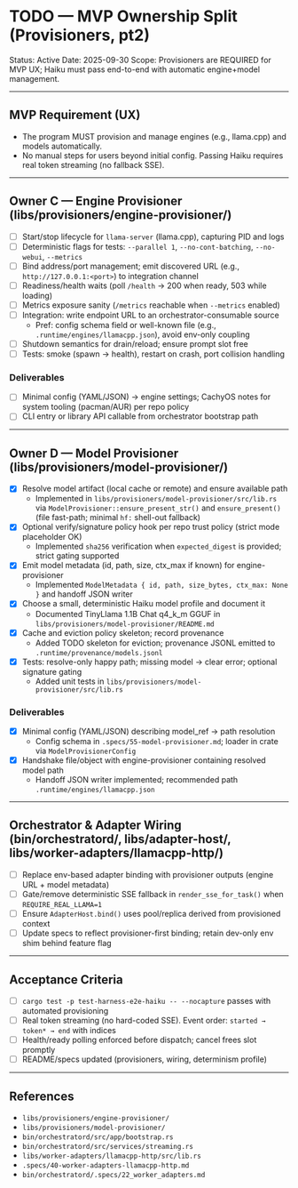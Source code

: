 # TODO — MVP Ownership Split (Provisioners, pt2)

Status: Active
Date: 2025-09-30
Scope: Provisioners are REQUIRED for MVP UX; Haiku must pass end-to-end with automatic engine+model management.

---

## MVP Requirement (UX)

- The program MUST provision and manage engines (e.g., llama.cpp) and models automatically.
- No manual steps for users beyond initial config. Passing Haiku requires real token streaming (no fallback SSE).

---

## Owner C — Engine Provisioner (libs/provisioners/engine-provisioner/)

- [ ] Start/stop lifecycle for `llama-server` (llama.cpp), capturing PID and logs
- [ ] Deterministic flags for tests: `--parallel 1`, `--no-cont-batching`, `--no-webui`, `--metrics`
- [ ] Bind address/port management; emit discovered URL (e.g., `http://127.0.0.1:<port>`) to integration channel
- [ ] Readiness/health waits (poll `/health` -> 200 when ready, 503 while loading)
- [ ] Metrics exposure sanity (`/metrics` reachable when `--metrics` enabled)
- [ ] Integration: write endpoint URL to an orchestrator-consumable source
  - Pref: config schema field or well-known file (e.g., `.runtime/engines/llamacpp.json`), avoid env-only coupling
- [ ] Shutdown semantics for drain/reload; ensure prompt slot free
- [ ] Tests: smoke (spawn → health), restart on crash, port collision handling

### Deliverables
- [ ] Minimal config (YAML/JSON) → engine settings; CachyOS notes for system tooling (pacman/AUR) per repo policy
- [ ] CLI entry or library API callable from orchestrator bootstrap path

---

## Owner D — Model Provisioner (libs/provisioners/model-provisioner/)

- [x] Resolve model artifact (local cache or remote) and ensure available path
  - Implemented in `libs/provisioners/model-provisioner/src/lib.rs` via `ModelProvisioner::ensure_present_str()` and `ensure_present()` (file fast-path; minimal `hf:` shell-out fallback)
- [x] Optional verify/signature policy hook per repo trust policy (strict mode placeholder OK)
  - Implemented `sha256` verification when `expected_digest` is provided; strict gating supported
- [x] Emit model metadata (id, path, size, ctx_max if known) for engine-provisioner
  - Implemented `ModelMetadata { id, path, size_bytes, ctx_max: None }` and handoff JSON writer
- [x] Choose a small, deterministic Haiku model profile and document it
  - Documented TinyLlama 1.1B Chat q4_k_m GGUF in `libs/provisioners/model-provisioner/README.md`
- [x] Cache and eviction policy skeleton; record provenance
  - Added TODO skeleton for eviction; provenance JSONL emitted to `.runtime/provenance/models.jsonl`
- [x] Tests: resolve-only happy path; missing model → clear error; optional signature gating
  - Added unit tests in `libs/provisioners/model-provisioner/src/lib.rs`

### Deliverables
- [x] Minimal config (YAML/JSON) describing model_ref → path resolution
  - Config schema in `.specs/55-model-provisioner.md`; loader in crate via `ModelProvisionerConfig`
- [x] Handshake file/object with engine-provisioner containing resolved model path
  - Handoff JSON writer implemented; recommended path `.runtime/engines/llamacpp.json`

---

## Orchestrator & Adapter Wiring (bin/orchestratord/, libs/adapter-host/, libs/worker-adapters/llamacpp-http/)

- [ ] Replace env-based adapter binding with provisioner outputs (engine URL + model metadata)
- [ ] Gate/remove deterministic SSE fallback in `render_sse_for_task()` when `REQUIRE_REAL_LLAMA=1`
- [ ] Ensure `AdapterHost.bind()` uses pool/replica derived from provisioned context
- [ ] Update specs to reflect provisioner-first binding; retain dev-only env shim behind feature flag

---

## Acceptance Criteria

- [ ] `cargo test -p test-harness-e2e-haiku -- --nocapture` passes with automated provisioning
- [ ] Real token streaming (no hard-coded SSE). Event order: `started → token* → end` with indices
- [ ] Health/ready polling enforced before dispatch; cancel frees slot promptly
- [ ] README/specs updated (provisioners, wiring, determinism profile)

---

## References

- `libs/provisioners/engine-provisioner/`
- `libs/provisioners/model-provisioner/`
- `bin/orchestratord/src/app/bootstrap.rs`
- `bin/orchestratord/src/services/streaming.rs`
- `libs/worker-adapters/llamacpp-http/src/lib.rs`
- `.specs/40-worker-adapters-llamacpp-http.md`
- `bin/orchestratord/.specs/22_worker_adapters.md`
